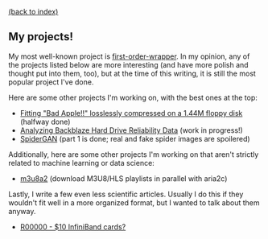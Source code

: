 [(back to index)](index.md)

## My projects!

My most well-known project is [first-order-wrapper](first-order-wrapper.md).
In my opinion, any of the projects listed below are more interesting (and have more polish and thought put into them, too), but at the time of this writing, it is still the most popular project I've done.

Here are some other projects I'm working on, with the best ones at the top:
- [Fitting "Bad Apple!!" losslessly compressed on a 1.44M floppy disk](bad_apple/bad_apple.md) (halfway done)
- [Analyzing Backblaze Hard Drive Reliability Data](backblaze_drive_stats/backblaze_drive_stats.md) (work in progress!)
- [SpiderGAN](spidergan.md) (part 1 is done; real and fake spider images are spoilered)

Additionally, here are some other projects I'm working on that aren't strictly related to machine learning or data science:
- [m3u8a2](m3u8a2/m3u8a2.md) (download M3U8/HLS playlists in parallel with aria2c)

Lastly, I write a few even less scientific articles. Usually I do this if they wouldn't fit well in a more organized format, but I wanted to talk about them anyway.
- [R00000 - $10 InfiniBand cards?](random/r00000.md)